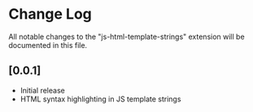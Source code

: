 # Change Log

All notable changes to the "js-html-template-strings" extension will be documented in this file.

## [0.0.1]

- Initial release
- HTML syntax highlighting in JS template strings
